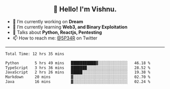 <h2 align="center">👋 Hello! I'm Vishnu.</h2>


- 🔭 I’m currently working on **Dream**
- 🌱 I’m currently learning **Web3, and Binary Exploitation**
- 💬 Talks about **Python, Reactjs, Pentesting**
- 📫 How to reach me: [@5P34R](https://twitter.com/Vishnu27302693) on Twitter

---
<!--START_SECTION:waka-->

```txt
Total Time: 12 hrs 35 mins

Python       5 hrs 49 mins   ███████████▓░░░░░░░░░░░░░   46.18 %
TypeScript   3 hrs 36 mins   ███████░░░░░░░░░░░░░░░░░░   28.52 %
JavaScript   2 hrs 26 mins   █████░░░░░░░░░░░░░░░░░░░░   19.38 %
Markdown     20 mins         ▓░░░░░░░░░░░░░░░░░░░░░░░░   02.70 %
Java         16 mins         ▓░░░░░░░░░░░░░░░░░░░░░░░░   02.24 %
```

<!--END_SECTION:waka-->
